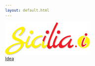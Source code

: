 ```yaml
---
layout: default.html
---
```


<img src="/assets/images/logo.svg" class="logo" />

<div class="small-menu">
  <a href="idea/">Idea</a>
</div>
